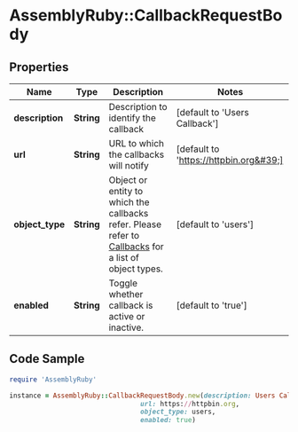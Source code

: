 # AssemblyRuby::CallbackRequestBody

## Properties

Name | Type | Description | Notes
------------ | ------------- | ------------- | -------------
**description** | **String** | Description to identify the callback | [default to &#39;Users Callback&#39;]
**url** | **String** | URL to which the callbacks will notify | [default to &#39;https://httpbin.org&#39;]
**object_type** | **String** | Object or entity to which the callbacks refer. Please refer to [Callbacks](https://developer.assemblypayments.com/docs/callbacks) for a list of object types. | [default to &#39;users&#39;]
**enabled** | **String** | Toggle whether callback is active or inactive. | [default to &#39;true&#39;]

## Code Sample

```ruby
require 'AssemblyRuby'

instance = AssemblyRuby::CallbackRequestBody.new(description: Users Callback,
                                 url: https://httpbin.org,
                                 object_type: users,
                                 enabled: true)
```



